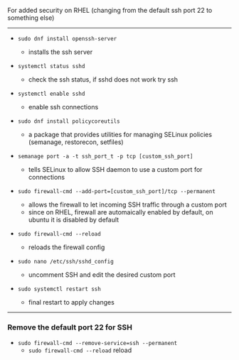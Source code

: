 For added security on RHEL (changing from the default ssh port 22 to something else)
___
- `sudo dnf install openssh-server`
  - installs the ssh server

- `systemctl status sshd`
  - check the ssh status, if sshd does not work try ssh

- `systemctl enable sshd`
  - enable ssh connections

- `sudo dnf install policycoreutils`
  - a package that provides utilities for managing SELinux policies (semanage, restorecon, setfiles)

- `semanage port -a -t ssh_port_t -p tcp [custom_ssh_port]`
  - tells SELinux to allow SSH daemon to use a custom port for connections

- `sudo firewall-cmd --add-port=[custom_ssh_port]/tcp --permanent`
  - allows the firewall to let incoming SSH traffic through a custom port
  - since on RHEL, firewall are automaically enabled by default, on ubuntu it is disabled by default

- `sudo firewall-cmd --reload`
  - reloads the firewall config

- `sudo nano /etc/ssh/sshd_config`
  - uncomment SSH and edit the desired custom port
 
- `sudo systemctl restart ssh`
  - final restart to apply changes
___
### Remove the default port 22 for SSH
- `sudo firewall-cmd --remove-service=ssh --permanent`
  - `sudo firewall-cmd --reload` reload 

